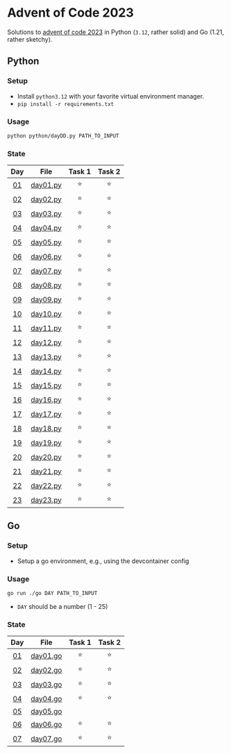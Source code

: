 # Advent of Code 2023

Solutions to [advent of code 2023](https://adventofcode.com/2023) in Python (`3.12`, rather solid) and Go (1.21, rather sketchy).

## Python

### Setup

- Install `python3.12` with your favorite virtual environment manager.
- `pip install -r requirements.txt`

### Usage

```sh
python python/dayDD.py PATH_TO_INPUT
```
### State

|Day|File| Task 1 | Task 2 |
|:---:|:---:|:---:|:---:|
| [01](https://adventofcode.com/2023/day/1)|[day01.py](./python/day01.py)| ⭐ | ⭐|
| [02](https://adventofcode.com/2023/day/2)|[day02.py](./python/day02.py)| ⭐ | ⭐|
| [03](https://adventofcode.com/2023/day/3)|[day03.py](./python/day03.py)| ⭐ | ⭐|
| [04](https://adventofcode.com/2023/day/4)|[day04.py](./python/day04.py)| ⭐ | ⭐|
| [05](https://adventofcode.com/2023/day/5)|[day05.py](./python/day05.py)| ⭐ | ⭐|
| [06](https://adventofcode.com/2023/day/6)|[day06.py](./python/day06.py)| ⭐ | ⭐|
| [07](https://adventofcode.com/2023/day/7)|[day07.py](./python/day07.py)| ⭐ | ⭐|
| [08](https://adventofcode.com/2023/day/8)|[day08.py](./python/day08.py)| ⭐ | ⭐|
| [09](https://adventofcode.com/2023/day/9)|[day09.py](./python/day09.py)| ⭐ | ⭐|
| [10](https://adventofcode.com/2023/day/10)|[day10.py](./python/day10.py)| ⭐ | ⭐|
| [11](https://adventofcode.com/2023/day/11)|[day11.py](./python/day11.py)| ⭐ | ⭐|
| [12](https://adventofcode.com/2023/day/12)|[day12.py](./python/day12.py)| ⭐ | ⭐|
| [13](https://adventofcode.com/2023/day/13)|[day13.py](./python/day13.py)| ⭐ | ⭐|
| [14](https://adventofcode.com/2023/day/14)|[day14.py](./python/day14.py)| ⭐ | ⭐|
| [15](https://adventofcode.com/2023/day/15)|[day15.py](./python/day15.py)| ⭐ | ⭐|
| [16](https://adventofcode.com/2023/day/16)|[day16.py](./python/day16.py)| ⭐ | ⭐|
| [17](https://adventofcode.com/2023/day/17)|[day17.py](./python/day17.py)| ⭐ | ⭐|
| [18](https://adventofcode.com/2023/day/18)|[day18.py](./python/day18.py)| ⭐ | ⭐|
| [19](https://adventofcode.com/2023/day/19)|[day19.py](./python/day19.py)| ⭐ | ⭐|
| [20](https://adventofcode.com/2023/day/20)|[day20.py](./python/day20.py)| ⭐ | ⭐|
| [21](https://adventofcode.com/2123/day/21)|[day21.py](./python/day21.py)| ⭐ | ⭐|
| [22](https://adventofcode.com/2223/day/22)|[day22.py](./python/day22.py)| ⭐ | ⭐|
| [23](https://adventofcode.com/2323/day/23)|[day23.py](./python/day23.py)| ⭐ | ⭐|

## Go

### Setup

- Setup a go environment, e.g., using the devcontainer config

### Usage

```sh
go run ./go DAY PATH_TO_INPUT
```
- `DAY` should be a number (1 - 25)
### State

|Day|File| Task 1 | Task 2 |
|:---:|:---:|:---:|:---:|
| [01](https://adventofcode.com/2023/day/1)|[day01.go](./go/day01.go)| ⭐ | ⭐|
| [02](https://adventofcode.com/2023/day/2)|[day02.go](./go/day02.go)| ⭐ | ⭐|
| [03](https://adventofcode.com/2023/day/3)|[day03.go](./go/day03.go)| ⭐ | ⭐|
| [04](https://adventofcode.com/2023/day/4)|[day04.go](./go/day04.go)| ⭐ | ⭐|
| [05](https://adventofcode.com/2023/day/5)|[day05.go](./go/day05.go)|  | |
| [06](https://adventofcode.com/2023/day/6)|[day06.go](./go/day06.go)| ⭐ | ⭐|
| [07](https://adventofcode.com/2023/day/7)|[day07.go](./go/day07.go)| ⭐ | ⭐|
